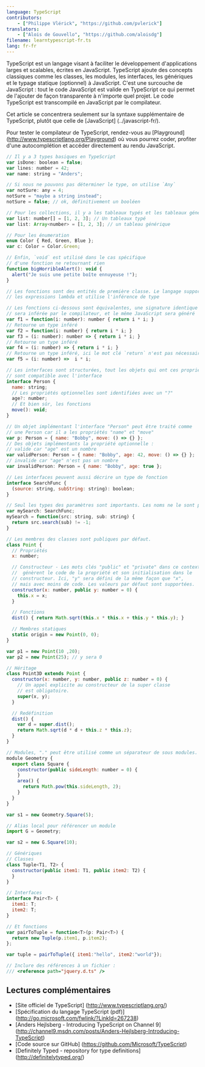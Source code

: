 ```yaml
---
language: TypeScript
contributors:
    - ["Philippe Vlérick", "https://github.com/pvlerick"]
translators:
    - ["Alois de Gouvello", "https://github.com/aloisdg"]
filename: learntypescript-fr.ts
lang: fr-fr
---
```


TypeScript est un langage visant à faciliter le développement d'applications larges et scalables, écrites en JavaScript.
TypeScript ajoute des concepts classiques comme les classes, les modules, les interfaces, les génériques et le typage statique (optionnel) à JavaScript.
C'est une surcouche de JavaScript : tout le code JavaScript est valide en TypeScript ce qui permet de l'ajouter de façon transparente à n'importe quel projet. Le code TypeScript est transcompilé en JavaScript par le compilateur.

Cet article se concentrera seulement sur la syntaxe supplémentaire de TypeScript, plutôt que celle de [JavaScript] (../javascript-fr/).

Pour tester le compilateur de TypeScript, rendez-vous au [Playground] (http://www.typescriptlang.org/Playground) où vous pourrez coder, profiter d'une autocomplétion et accéder directement au rendu JavaScript.

```js
// Il y a 3 types basiques en TypeScript
var isDone: boolean = false;
var lines: number = 42;
var name: string = "Anders";

// Si nous ne pouvons pas déterminer le type, on utilise `Any`
var notSure: any = 4;
notSure = "maybe a string instead";
notSure = false; // ok, définitivement un booléen

// Pour les collections, il y a les tableaux typés et les tableaux génériques
var list: number[] = [1, 2, 3]; // Un tableaux typé
var list: Array<number> = [1, 2, 3]; // un tableau générique

// Pour les énumeration
enum Color { Red, Green, Blue };
var c: Color = Color.Green;

// Enfin, `void` est utilisé dans le cas spécifique
// d'une fonction ne retournant rien
function bigHorribleAlert(): void {
  alert("Je suis une petite boîte ennuyeuse !");
}

// Les fonctions sont des entités de première classe. Le langage supporte
// les expressions lambda et utilise l'inférence de type

// Les fonctions ci-dessous sont équivalentes, une signature identique
// sera inférée par le compilateur, et le même JavaScript sera généré
var f1 = function(i: number): number { return i * i; }
// Retourne un type inféré
var f2 = function(i: number) { return i * i; }
var f3 = (i: number): number => { return i * i; }
// Retourne un type inféré
var f4 = (i: number) => { return i * i; }
// Retourne un type inféré, ici le mot clé `return` n'est pas nécessaire
var f5 = (i: number) =>  i * i;

// Les interfaces sont structurées, tout les objets qui ont ces propriétés
// sont compatible avec l'interface
interface Person {
  name: string;
  // Les propriétés optionnelles sont identifiées avec un "?"
  age?: number;
  // Et bien sûr, les fonctions
  move(): void;
}

// Un objet implémentant l'interface "Person" peut être traité comme 
// une Person car il a les propriétés "name" et "move"
var p: Person = { name: "Bobby", move: () => {} };
// Des objets implémentants la propriété optionnelle :
// valide car "age" est un nombre
var validPerson: Person = { name: "Bobby", age: 42, move: () => {} };
// invalide car "age" n'est pas un nombre
var invalidPerson: Person = { name: "Bobby", age: true };

// Les interfaces peuvent aussi décrire un type de fonction
interface SearchFunc {
  (source: string, subString: string): boolean;
}

// Seul les types des paramètres sont importants. Les noms ne le sont pas.
var mySearch: SearchFunc;
mySearch = function(src: string, sub: string) {
  return src.search(sub) != -1;
}

// Les membres des classes sont publiques par défaut.
class Point {
  // Propriétés
  x: number;

  // Constructeur - Les mots clés "public" et "private" dans ce contexte
  //  génèrent le code de la propriété et son initialisation dans le
  // constructeur. Ici, "y" sera défini de la même façon que "x",
  // mais avec moins de code. Les valeurs par défaut sont supportées.
  constructor(x: number, public y: number = 0) {
    this.x = x;
  }

  // Fonctions
  dist() { return Math.sqrt(this.x * this.x + this.y * this.y); }

  // Membres statiques
  static origin = new Point(0, 0);
}

var p1 = new Point(10 ,20);
var p2 = new Point(25); // y sera 0

// Héritage
class Point3D extends Point {
  constructor(x: number, y: number, public z: number = 0) {
    // Un appel explicite au constructeur de la super classe
    // est obligatoire.
    super(x, y);
  }

  // Redéfinition
  dist() {
    var d = super.dist();
    return Math.sqrt(d * d + this.z * this.z);
  }
}

// Modules, "." peut être utilisé comme un séparateur de sous modules.
module Geometry {
  export class Square {
    constructor(public sideLength: number = 0) {
    }
    area() {
      return Math.pow(this.sideLength, 2);
    }
  }
}

var s1 = new Geometry.Square(5);

// Alias local pour référencer un module
import G = Geometry;

var s2 = new G.Square(10);

// Génériques
// Classes
class Tuple<T1, T2> {
  constructor(public item1: T1, public item2: T2) {
  }
}

// Interfaces
interface Pair<T> {
  item1: T;
  item2: T;
}

// Et fonctions
var pairToTuple = function<T>(p: Pair<T>) {
  return new Tuple(p.item1, p.item2);
};

var tuple = pairToTuple({ item1:"hello", item2:"world"});

// Inclure des références à un fichier :
/// <reference path="jquery.d.ts" />

```

## Lectures complémentaires
 * [Site officiel de TypeScript] (http://www.typescriptlang.org/)
 * [Spécification du langage TypeScript (pdf)] (http://go.microsoft.com/fwlink/?LinkId=267238)
 * [Anders Hejlsberg - Introducing TypeScript on Channel 9] (http://channel9.msdn.com/posts/Anders-Hejlsberg-Introducing-TypeScript)
 * [Code source sur GitHub] (https://github.com/Microsoft/TypeScript)
 * [Definitely Typed - repository for type definitions] (http://definitelytyped.org/)
